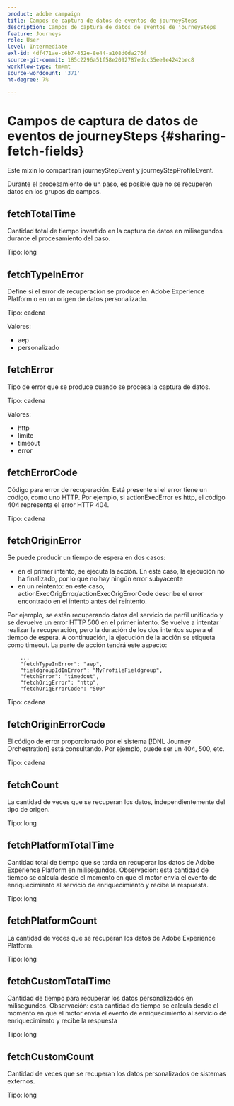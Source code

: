 ```yaml
---
product: adobe campaign
title: Campos de captura de datos de eventos de journeySteps
description: Campos de captura de datos de eventos de journeySteps
feature: Journeys
role: User
level: Intermediate
exl-id: 4df471ae-c6b7-452e-8e44-a108d0da276f
source-git-commit: 185c2296a51f58e2092787edcc35ee9e4242bec8
workflow-type: tm+mt
source-wordcount: '371'
ht-degree: 7%

---
```


# Campos de captura de datos de eventos de journeySteps {#sharing-fetch-fields}

Este mixin lo compartirán journeyStepEvent y journeyStepProfileEvent.

Durante el procesamiento de un paso, es posible que no se recuperen datos en los grupos de campos.

## fetchTotalTime

Cantidad total de tiempo invertido en la captura de datos en milisegundos durante el procesamiento del paso.

Tipo: long

## fetchTypeInError

Define si el error de recuperación se produce en Adobe Experience Platform o en un origen de datos personalizado.

Tipo: cadena

Valores:
* aep
* personalizado

## fetchError

Tipo de error que se produce cuando se procesa la captura de datos.

Tipo: cadena

Valores:
* http
* límite
* timeout
* error

## fetchErrorCode

Código para error de recuperación. Está presente si el error tiene un código, como uno HTTP. Por ejemplo, si actionExecError es http, el código 404 representa el error HTTP 404.

Tipo: cadena

## fetchOriginError

Se puede producir un tiempo de espera en dos casos:

* en el primer intento, se ejecuta la acción. En este caso, la ejecución no ha finalizado, por lo que no hay ningún error subyacente
* en un reintento: en este caso, actionExecOrigError/actionExecOrigErrorCode describe el error encontrado en el intento antes del reintento.

Por ejemplo, se están recuperando datos del servicio de perfil unificado y se devuelve un error HTTP 500 en el primer intento. Se vuelve a intentar realizar la recuperación, pero la duración de los dos intentos supera el tiempo de espera. A continuación, la ejecución de la acción se etiqueta como timeout. La parte de acción tendrá este aspecto:

```
    ...
    "fetchTypeInError": "aep",
    "fieldgroupIdInError": "MyProfileFieldgroup",
    "fetchError": "timedout",
    "fetchOrigError": "http",
    "fetchOrigErrorCode": "500"
```

Tipo: cadena

## fetchOriginErrorCode

El código de error proporcionado por el sistema [!DNL Journey Orchestration] está consultando. Por ejemplo, puede ser un 404, 500, etc.

Tipo: cadena

## fetchCount

La cantidad de veces que se recuperan los datos, independientemente del tipo de origen.

Tipo: long

## fetchPlatformTotalTime

Cantidad total de tiempo que se tarda en recuperar los datos de Adobe Experience Platform en milisegundos. Observación: esta cantidad de tiempo se calcula desde el momento en que el motor envía el evento de enriquecimiento al servicio de enriquecimiento y recibe la respuesta.

Tipo: long

## fetchPlatformCount

La cantidad de veces que se recuperan los datos de Adobe Experience Platform.

Tipo: long

## fetchCustomTotalTime

Cantidad de tiempo para recuperar los datos personalizados en milisegundos. Observación: esta cantidad de tiempo se calcula desde el momento en que el motor envía el evento de enriquecimiento al servicio de enriquecimiento y recibe la respuesta

Tipo: long

## fetchCustomCount

Cantidad de veces que se recuperan los datos personalizados de sistemas externos.

Tipo: long
